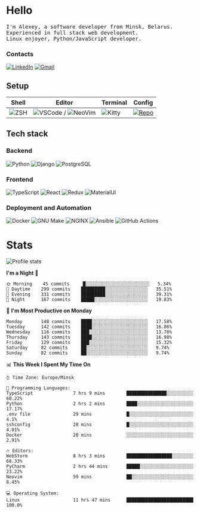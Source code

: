 # Hello

<p>
    <samp>
        I'm Alexey, a software developer from Minsk, Belarus.
        <br>
	Experienced in full stack web development.
	<br>
	Linux enjoyer, Python/JavaScript developer.
    </samp>
</p>

### Contacts

[![LinkedIn](https://img.icons8.com/fluency/48/000000/linkedin.png)](https://www.linkedin.com/in/dhvcc/)
[![Gmail](https://img.icons8.com/fluency/48/000000/gmail-new.png)](mailto:alexey.artishevskiy@gmail.com)

## Setup

| Shell | Editor | Terminal | Config |
|-------|--------|----------|--------|
| ![ZSH](https://img.shields.io/badge/-ZSH-000000?style=flat&logo=GNU-Bash) | ![VSCode](https://img.shields.io/badge/-VSCode-000000?style=flat&logo=Visual-Studio-Code&logoColor=0066b8) / ![NeoVim](https://img.shields.io/badge/-NeoVim-000000?style=flat&logo=Neovim) | ![Kitty](https://img.shields.io/badge/-Kitty-000000?style=flat&logo=Windows-Terminal) | [![Repo](https://img.shields.io/badge/-Repo-000000?style=flat&logo=Github)](https://github.com/dhvcc/configs)


## Tech stack

### Backend

![Python](https://img.shields.io/badge/-Python-black?style=flat&logo=Python&logoColor=FFE17E)
![Django](https://img.shields.io/badge/-Django-black?style=flat&logo=Django&logoColor=20AA76)
![PostgreSQL](https://img.shields.io/badge/-PostgreSQL-black?style=flat&logo=PostgreSQL)

### Frontend

![TypeScript](https://img.shields.io/badge/-TypeScript-black?style=flat&logo=TypeScript)
![React](https://img.shields.io/badge/-React-black?style=flat&logo=React)
![Redux](https://img.shields.io/badge/-Redux-black?style=flat&logo=Redux&logoColor=764ABC)
![MaterialUI](https://img.shields.io/badge/-MaterialUI-black?style=flat&logo=MUI&logoColor=9170c2)

### Deployment and Automation

![Docker](https://img.shields.io/badge/-Docker-black?style=flat&logo=Docker)
![GNU Make](https://img.shields.io/badge/-GNU%20Make-black?style=flat&logo=GNU)
![NGINX](https://img.shields.io/badge/-NGINX-black?style=flat&logo=NGINX&logoColor=009639)
![Ansible](https://img.shields.io/badge/-Ansible-black?style=flat&logo=Ansible)
![GitHub Actions](https://img.shields.io/badge/-GitHub%20Actions-black?style=flat&logo=GitHub-Actions)

# Stats

![Profile stats](https://github-readme-stats.dhvcc.vercel.app/api?username=dhvcc&hide_title=true&show_icons=true&count_private=true&theme=react&hide_border=true)

<!--START_SECTION:waka-->
**I'm a Night 🦉** 

```text
🌞 Morning    45 commits     █░░░░░░░░░░░░░░░░░░░░░░░░   5.34% 
🌆 Daytime    299 commits    █████████░░░░░░░░░░░░░░░░   35.51% 
🌃 Evening    331 commits    █████████░░░░░░░░░░░░░░░░   39.31% 
🌙 Night      167 commits    █████░░░░░░░░░░░░░░░░░░░░   19.83%

```
📅 **I'm Most Productive on Monday** 

```text
Monday       148 commits    ████░░░░░░░░░░░░░░░░░░░░░   17.58% 
Tuesday      142 commits    ████░░░░░░░░░░░░░░░░░░░░░   16.86% 
Wednesday    116 commits    ███░░░░░░░░░░░░░░░░░░░░░░   13.78% 
Thursday     143 commits    ████░░░░░░░░░░░░░░░░░░░░░   16.98% 
Friday       129 commits    ███░░░░░░░░░░░░░░░░░░░░░░   15.32% 
Saturday     82 commits     ██░░░░░░░░░░░░░░░░░░░░░░░   9.74% 
Sunday       82 commits     ██░░░░░░░░░░░░░░░░░░░░░░░   9.74%

```


📊 **This Week I Spent My Time On** 

```text
⌚︎ Time Zone: Europe/Minsk

💬 Programming Languages: 
TypeScript               7 hrs 9 mins        ███████████████░░░░░░░░░░   60.22% 
Python                   2 hrs 2 mins        ████░░░░░░░░░░░░░░░░░░░░░   17.17% 
.env file                29 mins             █░░░░░░░░░░░░░░░░░░░░░░░░   4.1% 
sshconfig                28 mins             █░░░░░░░░░░░░░░░░░░░░░░░░   4.01% 
Docker                   20 mins             ░░░░░░░░░░░░░░░░░░░░░░░░░   2.91%

🔥 Editors: 
WebStorm                 8 hrs 3 mins        █████████████████░░░░░░░░   68.33% 
PyCharm                  2 hrs 44 mins       █████░░░░░░░░░░░░░░░░░░░░   23.22% 
Neovim                   59 mins             ██░░░░░░░░░░░░░░░░░░░░░░░   8.45%

💻 Operating System: 
Linux                    11 hrs 47 mins      █████████████████████████   100.0%

```


<!--END_SECTION:waka-->
